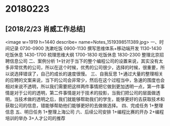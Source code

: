 # 20180223

## [2018/2/23 肖威工作总结]
<image w=1919 h=1440 describe= name=Notes_1519398511389.jpg>
一、时间记录
0730-0900 洗漱吃饭
0900-1130 撰写思维体系+移动端开发
1130-1430 吃饭休息
1430-1700 梳理思维大纲
1700-1830 吃饭休息
1830-2300 整理北京招聘信息公司
二、案例分析
1+针对于当下的整个编程公司的设置来说，其实没有太多非常优秀的公司，所以在这个时候，优秀的公司很少，选择的时候，很重要，所以说选择错误了，自己的成长的速度很慢。
三、自我反思
1+通过大量的整理相关的应聘的文案来说，当下的公司会非常少，然后在这个过程当中，急速的围度也会相对来说不透明，所以我们需要把这样两件事情把它做到更加透明一点，第一件事情是对于公司的透明，第二件事情是对于技术的投影，当我们把公司的层面做透明，当技术做的透明之后，我们就能够帮助我们的学生，能够更好的去获取技术和获取公司的信息，错能够帮助他们能够更好的去做做选择。
四、完成任务
1+整理信息
五、明日任务
1+整理上海公司
六、后续公司安排
1+编程比赛的开办
2+编程培训的举办
3+人才公司的推荐
